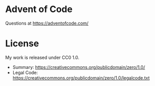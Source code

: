 # Advent of Code
Questions at https://adventofcode.com/

# License

My work is released under CC0 1.0.
- Summary: https://creativecommons.org/publicdomain/zero/1.0/
- Legal Code: https://creativecommons.org/publicdomain/zero/1.0/legalcode.txt
